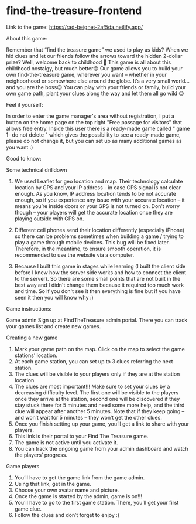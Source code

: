 # find-the-treasure-frontend

Link to the game: 
https://rad-beignet-2af5da.netlify.app/

About this game:

Remember that “find the treasure game” we used to play as kids? 
When we hid clues and let our friends follow the arrows toward the hidden 2-dollar prize? 
Well, welcome back to childhood 🥳
This game is all about this childhood nostalgy, but much better😊
Our game allows you to build your own find-the-treasure game, 
wherever you want – whether in your neighborhood or somewhere else around the globe. 
It’s a very small world… and you are the boss😉
You can play with your friends or family, build your own game path, plant your clues along the way and let them all go wild 😉 

Feel it yourself:

In order to enter the game manager's area without registration, 
I put a button on the home page on the top right "Free passage for visitors" that allows free entry. 
Inside this user there is a ready-made game called " game 1- do not delete " which gives the possibility to see a ready-made game, 
please do not change it, but you can set up as many additional games as you want :)

Good to know:

Some technical drilldown
1. We used Leaflet for geo location and map.
Their technology calculate location by GPS and your IP address - in case GPS signal is not clear enough. 
As you know, IP address location tends to be not accurate enough, so if you experience any issue with your
accurate location – it means you’re inside doors or your GPS is not turned on.
Don’t worry though – your players will get the accurate location once they are playing outside with GPS on.

2. Different cell phones send their location differently (especially iPhone)
so there can be problems sometimes when building a game / trying to play a game through mobile devices.
This bug will be fixed later.
Therefore, in the meantime, to ensure smooth operation, it is recommended to use the website via a computer.

3. Because I built this game in stages while learning (I built the client side before I knew how the server side works
and how to connect the client to the server). 
So there are some small points that are not built in the best way and I didn't change them because it required too much work and time. 
So if you don't see it then everything is fine but if you have seen it then you will know why :)

Game instructions:

Game admin
Sign up at FindTheTreasure admin portal.
There you can track your games list and create new games.

Creating a new game
1.	Mark your game path on the map. Click on the map to select the game stations’ location.
2.	At each game station, you can set up to 3 clues referring the next station.
3.	The clues will be visible to your players only if they are at the station location.
4.	The clues are most important!!!
    Make sure to set your clues by a decreasing difficulty level.
    The first one will be visible to the players once they arrive at the station, 
    second one will be discovered if they stay stuck there for 5 minutes and need some more help, and the third clue will appear after another 5 minutes.
    Note that if they keep going – and won’t wait for 5 minutes – they won’t get the other clues.
5.	Once you finish setting up your game, you’ll get a link to share with your players.
6.	This link is their portal to your Find The Treasure game.
7.	The game is not active until you activate it.
8.	You can track the ongoing game from your admin dashboard and watch the players’ progress.

Game players
1.	You’ll have to get the game link from the game admin.
2.	Using that link, get in the game.
3.	Choose your own avatar name and picture.
4.	Once the game is started by the admin, game is on!!!
5.	You’ll have to go to the first game station. There, you’ll get your first game clue.
6.	Follow the clues and don’t forget to enjoy :)
